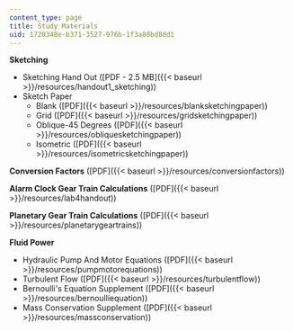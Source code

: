 ```yaml
---
content_type: page
title: Study Materials
uid: 1720348e-b371-3527-976b-1f3a88bd8dd1
---
```


**Sketching**

*   Sketching Hand Out ([PDF - 2.5 MB]({{< baseurl >}}/resources/handout1_sketching))
*   Sketch Paper
    *   Blank ([PDF]({{< baseurl >}}/resources/blanksketchingpaper))
    *   Grid ([PDF]({{< baseurl >}}/resources/gridsketchingpaper))
    *   Oblique-45 Degrees ([PDF]({{< baseurl >}}/resources/obliquesketchingpaper))
    *   Isometric ([PDF]({{< baseurl >}}/resources/isometricsketchingpaper))

**Conversion Factors** ([PDF]({{< baseurl >}}/resources/conversionfactors))

**Alarm Clock Gear Train Calculations** ([PDF]({{< baseurl >}}/resources/lab4handout))

**Planetary Gear Train Calculations** ([PDF]({{< baseurl >}}/resources/planetarygeartrains))

**Fluid Power**

*   Hydraulic Pump And Motor Equations ([PDF]({{< baseurl >}}/resources/pumpmotorequations))
*   Turbulent Flow ([PDF]({{< baseurl >}}/resources/turbulentflow))
*   Bernoulli's Equation Supplement ([PDF]({{< baseurl >}}/resources/bernoulliequation))
*   Mass Conservation Supplement ([PDF]({{< baseurl >}}/resources/massconservation))